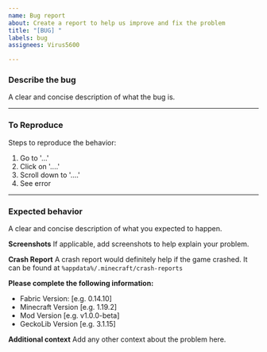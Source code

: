 ```yaml
---
name: Bug report
about: Create a report to help us improve and fix the problem
title: "[BUG] "
labels: bug
assignees: Virus5600

---
```


### **Describe the bug**
A clear and concise description of what the bug is.

---

### **To Reproduce**
Steps to reproduce the behavior:
1. Go to '...'
2. Click on '....'
3. Scroll down to '....'
4. See error

---

### **Expected behavior**
A clear and concise description of what you expected to happen.

**Screenshots**
If applicable, add screenshots to help explain your problem.

**Crash Report**
A crash report would definitely help if the game crashed. It can be found at `%appdata%/.minecraft/crash-reports`

**Please complete the following information:**
- Fabric Version: [e.g. 0.14.10]
- Minecraft Version [e.g. 1.19.2]
- Mod Version [e.g. v1.0.0-beta]
- GeckoLib Version [e.g. 3.1.15]

**Additional context**
Add any other context about the problem here.
